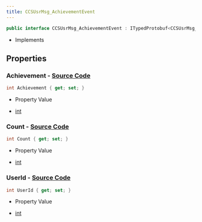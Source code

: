 ```yaml
---
title: CCSUsrMsg_AchievementEvent
---
```


```csharp
public interface CCSUsrMsg_AchievementEvent : ITypedProtobuf<CCSUsrMsg_AchievementEvent>, INativeHandle, INetMessage<CCSUsrMsg_AchievementEvent>, IDisposable
```

- Implements

## Properties

### **Achievement** - [Source Code](https://github.com/swiftly-solution/swiftlys2/blob/main/managed/src/SwiftlyS2.Generated/Protobufs/Interfaces/CCSUsrMsg_AchievementEvent.cs#L18)

```csharp
int Achievement { get; set; }
```

- Property Value

- [int](https://learn.microsoft.com/dotnet/api/system.int32)

### **Count** - [Source Code](https://github.com/swiftly-solution/swiftlys2/blob/main/managed/src/SwiftlyS2.Generated/Protobufs/Interfaces/CCSUsrMsg_AchievementEvent.cs#L21)

```csharp
int Count { get; set; }
```

- Property Value

- [int](https://learn.microsoft.com/dotnet/api/system.int32)

### **UserId** - [Source Code](https://github.com/swiftly-solution/swiftlys2/blob/main/managed/src/SwiftlyS2.Generated/Protobufs/Interfaces/CCSUsrMsg_AchievementEvent.cs#L24)

```csharp
int UserId { get; set; }
```

- Property Value

- [int](https://learn.microsoft.com/dotnet/api/system.int32)

